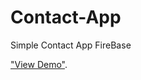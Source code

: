 # Contact-App
Simple Contact App FireBase

["View Demo"](https://nguyenthanh1995.github.io/demo/Contact-App).